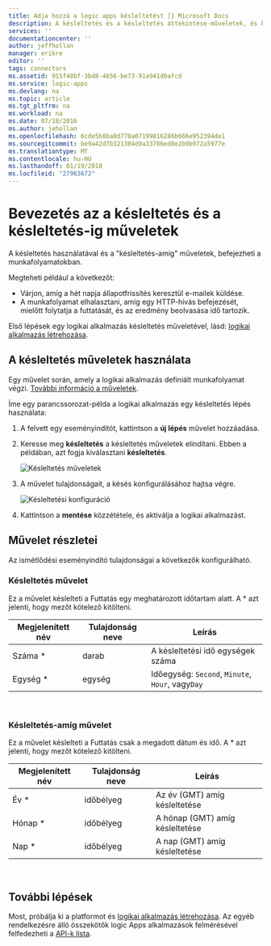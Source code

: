 ```yaml
---
title: Adja hozzá a logic apps késleltetést |} Microsoft Docs
description: A késleltetés és a késleltetés áttekintése-műveletek, és hogyan érdemes azokat használni az Azure Logic Apps alkalmazást.
services: ''
documentationcenter: ''
author: jeffhollan
manager: erikre
editor: ''
tags: connectors
ms.assetid: 915f48bf-3bd8-4656-be73-91a941d0afcd
ms.service: logic-apps
ms.devlang: na
ms.topic: article
ms.tgt_pltfrm: na
ms.workload: na
ms.date: 07/18/2016
ms.author: jehollan
ms.openlocfilehash: 6cde5b8ba8d770a07199816286b666e952394de1
ms.sourcegitcommit: be9a42d7b321304d9a33786ed8e2b9b972a5977e
ms.translationtype: MT
ms.contentlocale: hu-HU
ms.lasthandoff: 01/19/2018
ms.locfileid: "27963672"
---
```

# <a name="get-started-with-the-delay-and-delay-until-actions"></a>Bevezetés az a késleltetés és a késleltetés-ig műveletek
A késleltetés használatával és a "késleltetés-amíg" műveletek, befejezheti a munkafolyamatokban.

Megteheti például a következőt:

* Várjon, amíg a hét napja állapotfrissítés keresztül e-mailek küldése.
* A munkafolyamat elhalasztani, amíg egy HTTP-hívás befejezését, mielőtt folytatja a futtatását, és az eredmény beolvasása idő tartozik.

Első lépések egy logikai alkalmazás késleltetés műveletével, lásd: [logikai alkalmazás létrehozása](../logic-apps/quickstart-create-first-logic-app-workflow.md).

## <a name="use-the-delay-actions"></a>A késleltetés műveletek használata
Egy művelet során, amely a logikai alkalmazás definiált munkafolyamat végzi. [További információ a műveletek](connectors-overview.md).

Íme egy parancssorozat-példa a logikai alkalmazás egy késleltetés lépés használata:

1. A felvett egy eseményindítót, kattintson a **új lépés** művelet hozzáadása.
2. Keresse meg **késleltetés** a késleltetés műveletek elindítani. Ebben a példában, azt fogja kiválasztani **késleltetés**.
   
    ![Késleltetés műveletek](./media/connectors-native-delay/using-action-1.png)
3. A művelet tulajdonságait, a késés konfigurálásához hajtsa végre.
   
    ![Késleltetési konfiguráció](./media/connectors-native-delay/using-action-2.png)
4. Kattintson a **mentése** közzététele, és aktiválja a logikai alkalmazást.

## <a name="action-details"></a>Művelet részletei
Az ismétlődési eseményindító tulajdonságai a következők konfigurálható.

### <a name="delay-action"></a>Késleltetés művelet
Ez a művelet késlelteti a Futtatás egy meghatározott időtartam alatt.
A * azt jelenti, hogy mezőt kötelező kitölteni.

| Megjelenített név | Tulajdonság neve | Leírás |
| --- | --- | --- |
| Száma * |darab |A késleltetési idő egységek száma |
| Egység * |egység |Időegység: `Second`, `Minute`, `Hour`, vagy`Day` |

<br>

### <a name="delay-until-action"></a>Késleltetés-amíg művelet
Ez a művelet késlelteti a Futtatás csak a megadott dátum és idő.
A * azt jelenti, hogy mezőt kötelező kitölteni.

| Megjelenített név | Tulajdonság neve | Leírás |
| --- | --- | --- |
| Év * |időbélyeg |Az év (GMT) amíg késleltetése |
| Hónap * |időbélyeg |A hónap (GMT) amíg késleltetése |
| Nap * |időbélyeg |A nap (GMT) amíg késleltetése |

<br>

## <a name="next-steps"></a>További lépések
Most, próbálja ki a platformot és [logikai alkalmazás létrehozása](../logic-apps/quickstart-create-first-logic-app-workflow.md). Az egyéb rendelkezésre álló összekötők logic Apps alkalmazások felmérésével felfedezheti a [API-k lista](apis-list.md).

